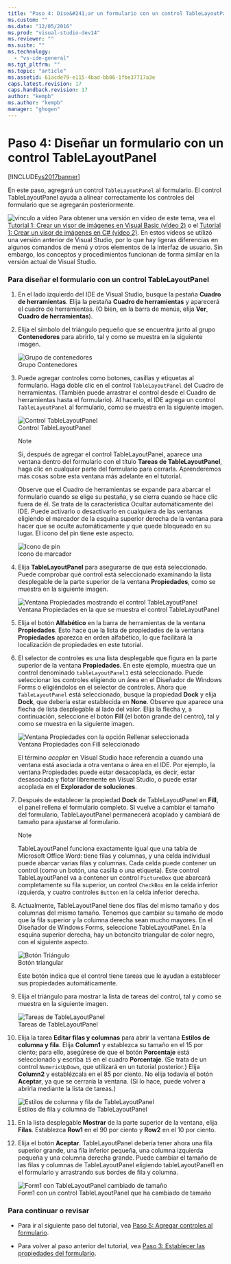 ```yaml
---
title: "Paso 4: Dise&#241;ar un formulario con un control TableLayoutPanel | Microsoft Docs"
ms.custom: ""
ms.date: "12/05/2016"
ms.prod: "visual-studio-dev14"
ms.reviewer: ""
ms.suite: ""
ms.technology: 
  - "vs-ide-general"
ms.tgt_pltfrm: ""
ms.topic: "article"
ms.assetid: 61acde79-e115-4bad-bb06-1fbe37717a3e
caps.latest.revision: 17
caps.handback.revision: 17
author: "kempb"
ms.author: "kempb"
manager: "ghogen"
---
```

# Paso 4: Dise&#241;ar un formulario con un control TableLayoutPanel
[!INCLUDE[vs2017banner](../code-quality/includes/vs2017banner.md)]

En este paso, agregará un control `TableLayoutPanel` al formulario.  El control TableLayoutPanel ayuda a alinear correctamente los controles del formulario que se agregarán posteriormente.  
  
 ![vínculo a vídeo](../data-tools/media/playvideo.png "PlayVideo") Para obtener una versión en vídeo de este tema, vea el [Tutorial 1: Crear un visor de imágenes en Visual Basic \(vídeo 2\)](http://go.microsoft.com/fwlink/?LinkId=205211) o el [Tutorial 1: Crear un visor de imágenes en C\# \(vídeo 2\)](http://go.microsoft.com/fwlink/?LinkId=205200).  En estos vídeos se utilizó una versión anterior de Visual Studio, por lo que hay ligeras diferencias en algunos comandos de menú y otros elementos de la interfaz de usuario.  Sin embargo, los conceptos y procedimientos funcionan de forma similar en la versión actual de Visual Studio.  
  
### Para diseñar el formulario con un control TableLayoutPanel  
  
1.  En el lado izquierdo del IDE de Visual Studio, busque la pestaña **Cuadro de herramientas**.  Elija la pestaña **Cuadro de herramientas** y aparecerá el cuadro de herramientas. \(O bien, en la barra de menús, elija **Ver**, **Cuadro de herramientas**\).  
  
2.  Elija el símbolo del triángulo pequeño que se encuentra junto al grupo **Contenedores** para abrirlo, tal y como se muestra en la siguiente imagen.  
  
     ![Grupo de contenedores](../ide/media/express_toolbox.png "Express\_Toolbox")  
Grupo Contenedores  
  
3.  Puede agregar controles como botones, casillas y etiquetas al formulario.  Haga doble clic en el control `TableLayoutPanel` del Cuadro de herramientas. \(También puede arrastrar el control desde el Cuadro de herramientas hasta el formulario\). Al hacerlo, el IDE agrega un control `TableLayoutPanel` al formulario, como se muestra en la siguiente imagen.  
  
     ![Control TableLayoutPanel](../ide/media/express_formtablelayout.png "Express\_FormTableLayout")  
Control TableLayoutPanel  
  
    > [!NOTE]
    >  Si, después de agregar el control TableLayoutPanel, aparece una ventana dentro del formulario con el título **Tareas de TableLayoutPanel**, haga clic en cualquier parte del formulario para cerrarla.  Aprenderemos más cosas sobre esta ventana más adelante en el tutorial.  
  
     Observe que el Cuadro de herramientas se expande para abarcar el formulario cuando se elige su pestaña, y se cierra cuando se hace clic fuera de él.  Se trata de la característica Ocultar automáticamente del IDE.  Puede activarlo o desactivarlo en cualquiera de las ventanas eligiendo el marcador de la esquina superior derecha de la ventana para hacer que se oculte automáticamente y que quede bloqueado en su lugar.  El icono del pin tiene este aspecto.  
  
     ![Icono de pin](../ide/media/express_pushpintoolbox.png "Express\_PushpinToolbox")  
Icono de marcador  
  
4.  Elija **TableLayoutPanel** para asegurarse de que está seleccionado.  Puede comprobar qué control está seleccionado examinando la lista desplegable de la parte superior de la ventana **Propiedades**, como se muestra en la siguiente imagen.  
  
     ![Ventana Propiedades mostrando el control TableLayoutPanel](../ide/media/express_controlspropwin.png "Express\_ControlsPropWin")  
Ventana Propiedades en la que se muestra el control TableLayoutPanel  
  
5.  Elija el botón **Alfabético** en la barra de herramientas de la ventana **Propiedades**.  Esto hace que la lista de propiedades de la ventana **Propiedades** aparezca en orden alfabético, lo que facilitará la localización de propiedades en este tutorial.  
  
6.  El selector de controles es una lista desplegable que figura en la parte superior de la ventana **Propiedades**.  En este ejemplo, muestra que un control denominado `tableLayoutPanel1` está seleccionado.  Puede seleccionar los controles eligiendo un área en el Diseñador de Windows Forms o eligiéndolos en el selector de controles.  Ahora que `TableLayoutPanel` está seleccionado, busque la propiedad **Dock** y elija **Dock**, que debería estar establecida en **None**.  Observe que aparece una flecha de lista desplegable al lado del valor.  Elija la flecha y, a continuación, seleccione el botón **Fill** \(el botón grande del centro\), tal y como se muestra en la siguiente imagen.  
  
     ![Ventana Propiedades con la opción Rellenar seleccionada](../ide/media/express_docktable.png "Express\_DockTable")  
Ventana Propiedades con Fill seleccionado  
  
     El término *acoplar* en Visual Studio hace referencia a cuando una ventana está asociada a otra ventana o área en el IDE.  Por ejemplo, la ventana Propiedades puede estar desacoplada, es decir, estar desasociada y flotar libremente en Visual Studio, o puede estar acoplada en el **Explorador de soluciones**.  
  
7.  Después de establecer la propiedad **Dock** de TableLayoutPanel en **Fill**, el panel rellena el formulario completo.  Si vuelve a cambiar el tamaño del formulario, TableLayoutPanel permanecerá acoplado y cambiará de tamaño para ajustarse al formulario.  
  
    > [!NOTE]
    >  TableLayoutPanel funciona exactamente igual que una tabla de Microsoft Office Word: tiene filas y columnas, y una celda individual puede abarcar varias filas y columnas.  Cada celda puede contener un control \(como un botón, una casilla o una etiqueta\).  Este control TableLayoutPanel va a contener un control `PictureBox` que abarcará completamente su fila superior, un control `CheckBox` en la celda inferior izquierda, y cuatro controles `Button` en la celda inferior derecha.  
  
8.  Actualmente, TableLayoutPanel tiene dos filas del mismo tamaño y dos columnas del mismo tamaño.  Tenemos que cambiar su tamaño de modo que la fila superior y la columna derecha sean mucho mayores.  En el Diseñador de Windows Forms, seleccione TableLayoutPanel.  En la esquina superior derecha, hay un botoncito triangular de color negro, con el siguiente aspecto.  
  
     ![Botón Triángulo](../ide/media/express_iconblacktriangle.png "Express\_IconBlackTriangle")  
Botón triangular  
  
     Este botón indica que el control tiene tareas que le ayudan a establecer sus propiedades automáticamente.  
  
9. Elija el triángulo para mostrar la lista de tareas del control, tal y como se muestra en la siguiente imagen.  
  
     ![Tareas de TableLayoutPanel](../ide/media/express_tablepanel.png "Express\_TablePanel")  
Tareas de TableLayoutPanel  
  
10. Elija la tarea **Editar filas y columnas** para abrir la ventana **Estilos de columna y fila**.  Elija **Column1** y establezca su tamaño en el 15 por ciento; para ello, asegúrese de que el botón **Porcentaje** está seleccionado y escriba `15` en el cuadro **Porcentaje**. \(Se trata de un control `NumericUpDown`, que utilizará en un tutorial posterior.\) Elija **Column2** y establézcala en el 85 por ciento.  No elija todavía el botón **Aceptar**, ya que se cerraría la ventana. \(Si lo hace, puede volver a abrirla mediante la lista de tareas.\)  
  
     ![Estilos de columna y fila de TableLayoutPanel](../ide/media/vs_tablelayoutpanel_setup.png "VS\_TableLayoutPanel\_Setup")  
Estilos de fila y columna de TableLayoutPanel  
  
11. En la lista desplegable **Mostrar** de la parte superior de la ventana, elija **Filas**.  Establezca **Row1** en el 90 por ciento y **Row2** en el 10 por ciento.  
  
12. Elija el botón **Aceptar**.  TableLayoutPanel debería tener ahora una fila superior grande, una fila inferior pequeña, una columna izquierda pequeña y una columna derecha grande.  Puede cambiar el tamaño de las filas y columnas de TableLayoutPanel eligiendo tableLayoutPanel1 en el formulario y arrastrando sus bordes de fila y columna.  
  
     ![Form1 con TableLayoutPanel cambiado de tamaño](../ide/media/vs_formafterlayoutpanel.png "VS\_FormAfterLayoutPanel")  
Form1 con un control TableLayoutPanel que ha cambiado de tamaño  
  
### Para continuar o revisar  
  
-   Para ir al siguiente paso del tutorial, vea [Paso 5: Agregar controles al formulario](../ide/step-5-add-controls-to-your-form.md).  
  
-   Para volver al paso anterior del tutorial, vea [Paso 3: Establecer las propiedades del formulario](../ide/step-3-set-your-form-properties.md).